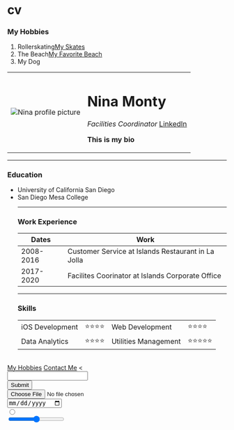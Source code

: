 # cv<!DOCTYPE html>
<html lang="en" dir="ltr">
  <head>
    <meta charset="utf-8">
    <title>My Hobbies</title>
  </head>
  <body>
    <h3>My Hobbies</h3>
    <ol><li>Rollerskating<a href="https://impalarollerskates.com/collections/skates/products/impala-rollerskates-purple?variant=17922450587763">My Skates</a></li>
    <li>The Beach<a href="https://oceanbeachsandiego.com/attractions/parks/sunset-cliffs-natural-park-and-point-loma-lighthouse">My Favorite Beach</a></li>
    <li>My Dog</li></ol>  
  </body>
</html>
<!DOCTYPE html>

<head>
  <meta charset="utf-8">
  <title>Nina's Personal Site</title>
</head>

<body><table cellspacing="20">
  <tr>
    <td><img src="C:\Users\nina.monty\Desktop\Web Development\HTML - Personal Site\Nina.jpg" alt="Nina profile picture"></td>
    <td>
      <h1> Nina Monty </h1><p><em>Facilities Coordinator </em></strong><a href="https://www.linkedin.com/in/nina-monty-3b816151/">LinkedIn</a></p><strong>
      <p>This is my bio</p>
    </td>
  </tr>
</table>
  <hr />
  <h3>Education</h3>
  <ul>
    <li>University of California San Diego</li>
    <li>San Diego Mesa College</li>
  </ul>
  <ul>
    <hr />
  <h3>Work Experience</h3>
  <table cellspacing="10">
    <thead>
    <tr>
    <th>Dates</th>
    <th>Work</th>
  </tr>
  </thead>
  <tbody>
    <tr>
      <td>2008-2016</td>
      <td>Customer Service at Islands Restaurant in La Jolla</td>
    </tr>
    <tr>
      <td>2017-2020</td>
      <td>Facilites Coorinator at Islands Corporate Office</td>
    </tr>
  </tbody>
  </table>
  <hr />
  <h3>Skills</h3>
  <tr>
    <td><table cellspacing="10">
        <tr>
          <td>iOS Development</td><td>
            ⭐⭐⭐⭐
          </td><td>Web Development</td><td>
            ⭐⭐⭐⭐
          </td>
        </tr>
        <tr>
          <td>
            Data Analytics</td><td>
               ⭐⭐⭐⭐
            </td>
          <td>
            Utilities Management</td><td>
              ⭐⭐⭐⭐⭐
            </td>
        </tr>
    </table>
  </ul>
  <br />
<a href="hobbies.html">My Hobbies</a>
  <a href="contact.html"> Contact Me</a>
</body>
<!DOCTYPE html>
<<!DOCTYPE html>
  <html lang="en" dir="ltr">

  <head>
    <meta charset="utf-8">
    <title>HTML Inputs</title>
  </head>

  <body>
    <form>
      <input type="text"><br>
      <input type="submit"><br>
      <input type="file"><br>
      <input type="date"><br>
      <input type="radio"><br>
      <input type="range"><br>
    </form>
  </body>

  </html>
</html>
